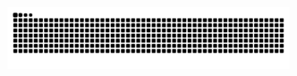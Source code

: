 <picture>
  <source media="(prefers-color-scheme: dark)" srcset="https://raw.githubusercontent.com/meeting77smile/meeting77smile/output/github-contribution-grid-snake-dark.svg">
  <source media="(prefers-color-scheme: light)" srcset="https://raw.githubusercontent.com/meeting77smile/meeting77smile/output/github-contribution-grid-snake.svg">
  <img alt="github contribution grid snake animation" src="https://raw.githubusercontent.com/meeting77smile/meeting77smile/output/github-contribution-grid-snake.svg">
</picture>
